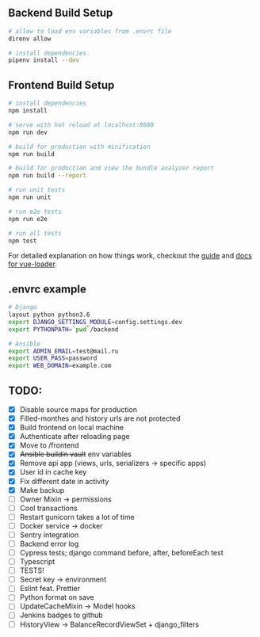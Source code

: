 ## Backend Build Setup

``` bash
# allow to load env variables from .envrc file
direnv allow

# install dependencies
pipenv install --dev
```

## Frontend Build Setup

``` bash
# install dependencies
npm install

# serve with hot reload at localhost:8080
npm run dev

# build for production with minification
npm run build

# build for production and view the bundle analyzer report
npm run build --report

# run unit tests
npm run unit

# run e2e tests
npm run e2e

# run all tests
npm test
```

For detailed explanation on how things work, checkout the [guide](http://vuejs-templates.github.io/webpack/) and [docs for vue-loader](http://vuejs.github.io/vue-loader).

## .envrc example
```bash
# Django
layout python python3.6
export DJANGO_SETTINGS_MODULE=config.settings.dev
export PYTHONPATH=`pwd`/backend

# Ansible
export ADMIN_EMAIL=test@mail.ru
export USER_PASS=password
export WEB_DOMAIN=example.com
```

## TODO:
- [X] Disable source maps for production
- [X] Filled-monthes and history urls are not protected
- [X] Build frontend on local machine
- [X] Authenticate after reloading page
- [X] Move to /frontend
- [X] ~~Ansible buildin vault~~ env variables
- [X] Remove api app (views, urls, serializers -> specific apps)
- [X] User id in cache key
- [X] Fix different date in activity
- [X] Make backup
- [ ] Owner Mixin -> permissions
- [ ] Cool transactions
- [ ] Restart gunicorn takes a lot of time
- [ ] Docker service -> docker
- [ ] Sentry integration
- [ ] Backend error log
- [ ] Cypress tests; django command before, after, beforeEach test
- [ ] Typescript
- [ ] TESTS!
- [ ] Secret key -> environment
- [ ] Eslint feat. Prettier
- [ ] Python format on save
- [ ] UpdateCacheMixin -> Model hooks
- [ ] Jenkins badges to github
- [ ] HistoryView -> BalanceRecordViewSet + django_filters
